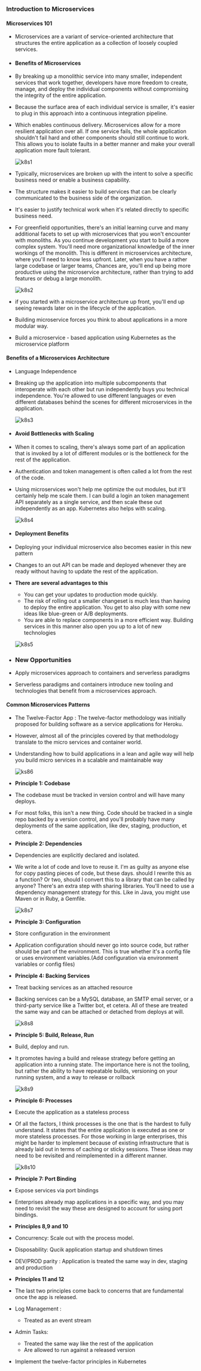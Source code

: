 ### Introduction to Microservices

#### Microservices 101

- Microservices are a variant of service-oriented architecture that structures the entire application as a collection of loosely coupled services.

- #### Benefits of Microservices

- By breaking up a monolithic service into many smaller, independent services that work together, developers have more freedom to create, manage, and deploy the individual components without compromising the integrity of the entire application.

- Because the surface area of each individual service is smaller, it's easier to plug in this approach into a continuous integration pipeline.

- Which enables continuous delivery. Microservices allow for a more resilient application over all. If one service fails, the whole application shouldn't fail hard and other components should still continue to work. This allows you to isolate faults in a better manner and make your overall application more fault tolerant.

  ![k8s1](images/k8s1.png)

- Typically, microservices are broken up with the intent to solve a specific business need or enable a business capability.

- The structure makes it easier to build services that can be clearly communicated to the business side of the organization.

- It's easier to justify technical work when it's related directly to specific business need.

- For greenfield opportunities, there's an initial learning curve and many additional facets to set up with microservices that you won't encounter with monoliths. As you continue development you start to build a more complex system. You'll need more organizational knowledge of the inner workings of the monolith. This is different in microservices architecture, where you'll need to know less upfront. Later, when you have a rather large codebase or larger teams, Chances are, you'll end up being more productive using the microservice architecture, rather than trying to add features or debug a large monolith.

  ![k8s2](images/k8s2.png)

- if you started with a microservice architecture up front, you'll end up seeing rewards later on in the lifecycle of the application.

- Building microservice forces you think to about applications in a more modular way.

- Build a microservice - based application using Kubernetes as the microservice platform

#### Benefits of a Microservices Architecture

* Language Independence

* Breaking up the application into multiple subcomponents that interoperate with each other but run independently buys you technical independence. You're allowed to use different languages or even different databases behind the scenes for different microservices in the application.

  ![k8s3](images/k8s3.png)

* #### Avoid Bottlenecks with Scaling

* When it comes to scaling, there's always some part of an application that is invoked by a lot of different modules or is the bottleneck for the rest of the application. 

* Authentication and token management is often called a lot from the rest of the code.

* Using microservices won't help me optimize the out modules, but it'll certainly help me scale them. I can build a login an token management API separately as a single service, and then scale these out independently as an app. Kubernetes also helps with scaling.

  ![k8s4](images/k8s4.png)

* #### Deployment Benefits

* Deploying your individual microservice also becomes easier in this new pattern

* Changes to an out API can be made and deployed whenever they are ready without having to update the rest of the application.

* **There are several advantages to this**

  * You can get your updates to production mode quickly.
  * The risk of rolling out a smaller changeset is much less than having to deploy the entire application. You get to also play with some new ideas like blue-green or A/B deployments.
  * You are able to replace components in a more efficient way. Building services in this manner also open you up to a lot of new technologies

  ![k8s5](images/k8s5.png)

* ### New Opportunities

* Apply microservices approach to containers and serverless paradigms

* Serverless paradigms and containers introduce new tooling and technologies that benefit from a microservices approach.

#### Common Microservices Patterns

* The Twelve-Factor App :  The twelve-factor methodology was initially proposed for building software as a service applications for Heroku.

* However, almost all of the principles covered by that methodology translate to the micro services and container world.

* Understanding how to build applications in a lean and agile way will help you build micro services in a scalable and maintainable way

  ![ks86](images/k8s6.png)

* **Principle 1:  Codebase** 

* The codebase must be tracked in version control and will have many deploys.

* For most folks, this isn't a new thing. Code should be tracked in a single repo backed by a version control, and you'll probably have many deployments of the same application, like dev, staging, production, et cetera.

* **Principle 2: Dependencies**

* Dependencies are explicitly declared and isolated.

* We write a lot of code and love to reuse it. I'm as guilty as anyone else for copy pasting pieces of code, but these days. should I rewrite this as a function? Or two, should I convert this to a library that can be called by anyone? There's an extra step with sharing libraries. You'll need to use a dependency management strategy for this. Like in Java, you might use Maven or in Ruby, a Gemfile.

  ![k8s7](images/k8s7.png)

* **Principle 3: Configuration**

* Store configuration in the environment

* Application configuration should never go into source code, but rather should be part of the environment. This is true whether it's a config file or uses environment variables.(Add configuration via environment variables or config files)

* **Principle 4: Backing Services**

* Treat backing services as an attached resource

* Backing services can be a MySQL database, an SMTP email server, or a third-party service like a Twitter bot, et cetera. All of these are treated the same way and can be attached or detached from deploys at will. 

  ![k8s8](images/k8s8.png)

* **Principle 5: Build, Release, Run**

* Build, deploy and run.

* It promotes having a build and release strategy before getting an application into a running state. The importance here is not the tooling, but rather the ability to have repeatable builds, versioning on your running system, and a way to release or rollback

  ![k8s9](images/k8s9.png)

* **Principle 6: Processes**

* Execute the application as a stateless process

* Of all the factors, I think processes is the one that is the hardest to fully understand. It states that the entire application is executed as one or more stateless processes. For those working in large enterprises, this might be harder to implement because of existing infrastructure that is already laid out in terms of caching or sticky sessions. These ideas may need to be revisited and reimplemented in a different manner. 

  ![k8s10](images/k8s10.png)

* **Principle 7: Port Binding**

* Expose services via port bindings

* Enterprises already map applications in a specific way, and you may need to revisit the way these are designed to account for using port bindings.

* **Principles 8,9 and 10**

* Concurrency: Scale out with the process model.

* Disposability: Qucik application startup and shutdown times

* DEV/PROD parity : Application is treated the same way in dev, staging and production

* **Principles 11 and 12**

* The last two principles come back to concerns that are fundamental once the app is released.

* Log Management :

  * Treated as an event stream

* Admin Tasks: 

  * Treated the same way like the rest of the application
  * Are allowed to run against a released version

* Implement the twelve-factor principles in Kubernetes

